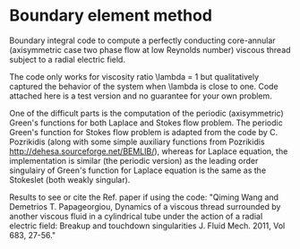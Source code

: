 # Boundary element method 

Boundary integral code to compute a perfectly conducting core-annular (axisymmetric case two phase flow at low Reynolds number) viscous thread subject to a radial electric field.

The code only works for viscosity ratio \lambda = 1 but qualitatively captured the behavior of the system when \lambda is close to one. Code attached here is a test version and no guarantee for your own problem.

One of the difficult parts is the computation of the periodic (axisymmetric) Green's functions for both Laplace and Stokes flow problem. The periodic Green's function for Stokes flow problem is adapted from the code by C. Pozrikidis (along with some simple auxiliary functions from Pozrikidis http://dehesa.sourceforge.net/BEMLIB/), whereas for Laplace equation, the implementation is similar (the periodic version) as the leading order singulairy of Green's function for Laplace equation is the same as the Stokeslet (both weakly singular).

Results to see or cite the Ref. paper if using the code: 
"Qiming Wang and Demetrios T. Papageorgiou, Dynamics of a viscous thread surrounded by another viscous fluid in a cylindrical tube under the action of a radial electric field: Breakup and touchdown singularities J. Fluid Mech. 2011, Vol 683, 27-56."
